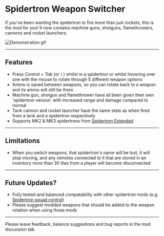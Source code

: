 Spidertron Weapon Switcher
==================

If you've been wanting the spidertron to fire more than just rockets, this is the mod for you! It now contains machine guns, shotguns, flamethrowers, cannons and rocket launchers.

![Demonstration gif](https://i.imgur.com/hdvItFc.gif)

-----
Features
-----

- Press *Control + Tab* (or *\\* ) whilst in a spidertron or whilst hovering over one with the mouse to rotate through 5 different weapon options
- Ammo is saved between weapons, so you can rotate back to a weapon and its ammo will still be there
- Machine gun, shotgun and flamethrower have all been given their own 'spidertron version' with increased range and damage compared to normal
- Tank cannon and rocket launcher have the same stats as when fired from a tank and a spidertron respectively
- Supports MK2 & MK3 spidertrons from [Spidertron Extended](https://mods.factorio.com/mod/spidertron-extended)

-----
Limitations
-----

- When you switch weapons, that spidertron's name will be lost, it will stop moving, and any remotes connected to it that are stored in an inventory more than 30 tiles from a player will become disconnected

-----
Future Updates?
-----

- Fully tested and balanced compatability with other spidertron mods (e.g. [Spidertron squad control](https://mods.factorio.com/mod/Spider_Control))
- Please suggest modded weapons that should be added to the weapon rotation when using those mods

-----
Please leave feedback, balance suggestions and bug reports in the mod discussion tab.